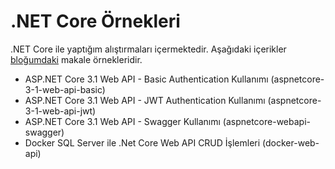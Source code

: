 # .NET Core Örnekleri
.NET Core ile yaptığım alıştırmaları içermektedir. Aşağıdaki içerikler [bloğumdaki](https://www.muratsuzen.com) makale örnekleridir.

 - ASP.NET Core 3.1 Web API - Basic Authentication Kullanımı (aspnetcore-3-1-web-api-basic)
 - ASP.NET Core 3.1 Web API - JWT Authentication Kullanımı (aspnetcore-3-1-web-api-jwt)
 - ASP.NET Core 3.1 Web API - Swagger Kullanımı (aspnetcore-webapi-swagger)
 - Docker SQL Server ile .Net Core Web API CRUD İşlemleri (docker-web-api)